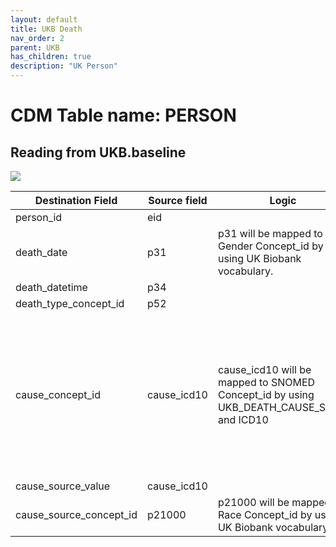 ```yaml
---
layout: default
title: UKB Death
nav_order: 2
parent: UKB
has_children: true
description: "UK Person"
---
```


# CDM Table name: PERSON

## Reading from UKB.baseline

![](images/image02.png)

| Destination Field | Source field | Logic | Comment field |
| --- | --- | --- | --- |
| person_id | eid | | |
| death_date | p31 | p31 will be mapped to Gender Concept_id by using UK Biobank vocabulary. | [Data-Field 31](https://biobank.ndph.ox.ac.uk/ukb/field.cgi?id=31) |
| death_datetime | p34 | |[Data-Field 34](https://biobank.ndph.ox.ac.uk/ukb/field.cgi?id=34) |
| death_type_concept_id | p52| | [Data-Field 52](https://biobank.ndph.ox.ac.uk/ukb/field.cgi?id=52) |
| cause_concept_id | cause_icd10 | cause_icd10 will be mapped to SNOMED Concept_id by using UKB_DEATH_CAUSE_STCM and ICD10 | It does not allow multiple death records for a single person in CDM Death. However, some ICD10 codes map to multiple standard concepts in Athena. UKB_DEATH_CAUSE_STCM, an STCM-tailored vocabulary, contains the 1:1 mapping information between these codes and standard concepts. |
| cause_source_value | cause_icd10 | | |
| cause_source_concept_id | p21000 | p21000 will be mapped to Race Concept_id by using UK Biobank vocabulary. |[Data-Field 21000](https://biobank.ndph.ox.ac.uk/ukb/field.cgi?id=21000) |


